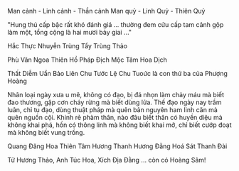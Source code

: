 Man cảnh - Linh cảnh - Thần cảnh
Man quỷ - Linh Quỷ - Thiên Quỷ 

"Hung thú cấp bậc rất khó đánh giá ... thường đem cửu cấp tam cảnh gộp làm một, tổng cộng là hai mươi bảy giai ..." 

Hắc Thực Nhuyễn Trùng
Tẩy Trùng Thảo

Phù Vân Ngoa
Thiên Hồ Pháp Địch
Mộc Tâm Hoa Dịch 

Thất Diễm Uẩn Bảo Liên
Chu Tước Lệ 
Chu Tuoức là con thứ ba của Phượng Hoàng

Nhân loại ngày xưa u mê, không có đạo, bị đá nhọn làm chảy máu mà biết đao thương, gặp cơn cháy rừng mà biết dùng lửa. Thế đạo ngày nay trầm luân, chỉ tu đạo, dùng thuật pháp mà quên bản nguyên ham linh căn mà quên nguồn cội. Khinh rẻ phàm thân, nào đâu biết thân có huyền diệu mà không khai phá, hồn có thông linh mà không biết khai mở, chỉ biết cướp đoạt mà không biết vung trồng. 

Quang Đăng Hoa
Thiên Tâm Hương
Thanh Hương Đằng
Hoá Sát Thanh Đài

Tử Hương Thảo, Anh Túc Hoa, Xích Địa Đằng ... còn có Hoàng Sâm!
